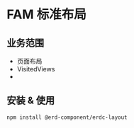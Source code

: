 # FAM 标准布局

## 业务范围

- 页面布局
- VisitedViews
- 

## 安装 & 使用

```shell
npm install @erd-component/erdc-layout
```
